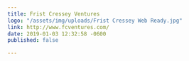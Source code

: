 ```yaml
---
title: Frist Cressey Ventures
logo: "/assets/img/uploads/Frist Cressey Web Ready.jpg"
link: http://www.fcventures.com/
date: 2019-01-03 12:32:58 -0600
published: false

---
```

